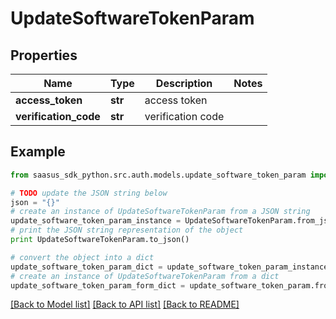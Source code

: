# UpdateSoftwareTokenParam


## Properties

Name | Type | Description | Notes
------------ | ------------- | ------------- | -------------
**access_token** | **str** | access token | 
**verification_code** | **str** | verification code | 

## Example

```python
from saasus_sdk_python.src.auth.models.update_software_token_param import UpdateSoftwareTokenParam

# TODO update the JSON string below
json = "{}"
# create an instance of UpdateSoftwareTokenParam from a JSON string
update_software_token_param_instance = UpdateSoftwareTokenParam.from_json(json)
# print the JSON string representation of the object
print UpdateSoftwareTokenParam.to_json()

# convert the object into a dict
update_software_token_param_dict = update_software_token_param_instance.to_dict()
# create an instance of UpdateSoftwareTokenParam from a dict
update_software_token_param_form_dict = update_software_token_param.from_dict(update_software_token_param_dict)
```
[[Back to Model list]](../README.md#documentation-for-models) [[Back to API list]](../README.md#documentation-for-api-endpoints) [[Back to README]](../README.md)


